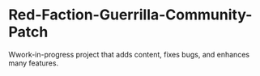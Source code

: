 # Red-Faction-Guerrilla-Community-Patch
Wwork-in-progress project that adds content, fixes bugs, and enhances many features.
